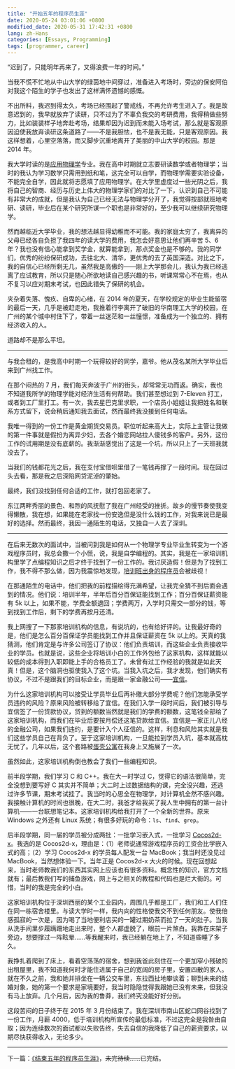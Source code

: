 ```yaml
---
title: "开始五年的程序员生涯"
date: 2020-05-24 03:01:06 +0800
modified_date: 2020-05-31 17:42:31 +0800
lang: zh-Hans
categories: [Essays, Programming]
tags: [programmer, career]
---
```


“迟到了，只能明年再来了，又得浪费一年的时间。”

当我不慌不忙地从中山大学的绿茵地中间穿过，准备进入考场时，旁边的保安阿伯对我这个陌生的学子也发出了这样满怀遗憾的感慨。

不出所料，我迟到得太久，考场已经围起了警戒线，不再允许考生进入了。我是故意迟到的，我早就放弃了读研，只不过为了不辜负我交的考研费用，我得稍做些努力，比如装装样子地奔赴考场，结果却因为迟到而未能入场考试，那么就是客观原因迫使我放弃读研这条道路了——不是我胆怯，也不是我无能，只是客观原因。我这样想着，心里空落落，而又脚步沉重地离开了美丽的中山大学的校园。那是 2014 年。

我大学时读的是[应用物理学](https://zh.wikipedia.org/zh-hans/%E5%BA%94%E7%94%A8%E7%89%A9%E7%90%86%E5%AD%A6)专业。我在高中时期就立志要研读数学或者物理学；当时的我认为学习数学只需用到纸和笔，这完全可以自学，而物理学需要实验设备，不能完全自学，因此就将志愿填了应用物理学。在大学里虚度过一些光阴之后，我将自己的智商、经历与历史上伟大的物理学家们的对比了一下，认识到自己不可能有非常大的成就，但是我认为自己已经无法与物理学分开了，我觉得按部就班地考研、读研，毕业后在某个研究所谋一个职也是非常好的，至少我可以继续研究物理学。

然而越临近大学毕业，我的想法越显得幼稚而不可能。我的家庭太穷了，我离异的父母已经各自负担了我四年的读大学的费用，我怎会好意思让他们再辛苦 5、6 年？我也没有信心能拿到奖学金，就算能拿到，那点奖金也是不够的。我的同学们，优秀的纷纷保研成功，去往北大、清华，更优秀的去了英国深造。对比之下，我的自信心已经所剩无几，虽然我是高傲的——刚上大学那会儿，我认为我已经逃离了应试教育，所以只是随心所欲地读自己感兴趣的书，听课常常心不在焉，也从不复习以应对期末考试，也因此错失了保研的机会。

夹杂着失落、愧疚、自卑的心绪，在 2014 年的夏天，在学校规定的毕业生能留宿的最后一天，几乎是被赶走地，我推着行李离开了破旧的华南理工大学的校园，在广州的某个城中村住下了，带着一丝迷茫和一丝憧憬，准备成为一个独立的、拥有经济收入的人。

道路却不是那么平坦。

---

与我合租的，是我高中时期一个玩得较好的同学，嘉爷。他从茂名某所大学毕业后来到广州找工作。

在那个闷热的 7 月，我们每天奔波于广州的街头，却常常无功而返。确实，我也不知道我所学的物理学能对经济生活有何帮助。我们甚至想过到 7-Eleven 打工，或者到工厂里打工。有一次，我去星巴克里求职，一个店员小姐姐让我把姓名和联系方式留下，说会稍后通知我去面试，然而最终我没接到任何电话。

我唯一得到的一份工作是黄金期货交易员。职位听起来高大上，实际上主管让我做的第一件事就是假扮为离异少妇，去各个婚恋网站拉人傻钱多的客户。另外，这份工作的试用期是没有底薪的。我渐渐感觉出了这是一个坑，所以只上了一天班我就没去了。

当我们的钱都花光之后，我在支付宝借呗里借了一笔钱再撑了一段时间。现在回过头去看，那是我之后深陷网贷泥淖的肇始。

最终，我们没找到任何合适的工作，就打包回老家了。

东江两畔秀丽的景色、和煦的风抚慰了我在广州经受的挫折。故乡的慢节奏使我变得懒散，我在想，如果能在老家找一份安逸但是没什么钱的工作，对我来说已是最好的选择。然而最终，我因一通陌生的电话，又独自一人去了深圳。

---

在后来无数次的面试中，当被问到我是如何从一个物理学专业毕业生转变为一个游戏程序员时，我总会撒一个小慌，说，我是自学编程的。其实，我是在一家培训机构里学了点编程知识之后才终于找到了一份工作的。我讨厌造假！但是为了找到工作，我不得不那么做，因为我震惊地发现，[培训班出身的程序员](https://www.zhihu.com/question/38911995)会被歧视！

在那通陌生的电话中，他们把我的前程描绘得充满希望，让我完全猜不到后面会遇到的情况。他们说：培训半年，半年后百分百保证能找到工作；百分百保证薪资能有 5k 以上，如果不能，学费全额退回；学费两万，入学时只需交一部分的钱，等到找到工作后，剩下的学费再按月还清。

我上网搜了一下那家培训机构的信息，有说坑的，也有给好评的。让我最好奇的是，他们是怎么百分百保证学员能找到工作并且保证薪资在 5k 以上的。天真的我猜测，他们肯定是与许多公司签订了协议：他们负责培训，而这些企业负责接收毕业的学员。也就是说，这些企业将培训小白的工作外包给了这家机构，这样就能以较低的成本得到入职即能上手的合格员工了。未曾有过工作经验的我就是如此天真！但是，这个脑洞也驱使我入了这个坑。当我入坑之后，我才发现，他们确实有协议，不过不是跟我们的目标企业，而是跟一家金融公司——[宜信](https://www.creditease.com/)。

为什么这家培训机构可以接受让学员毕业后再补缴大部分学费呢？他们怎能承受学员违约的风险？原来风险被转移给了宜信。在我们入学一段时间后，我们被引导与宜信签了一份贷款协议，贷到的额数当然就是我们的学费的额数，这笔钱全部给了这家培训机构，而我们在毕业后要按月偿还这笔贷款给宜信。宜信是一家正儿八经的金融公司，如果我们违约，是要计入个人征信的。这样，利息和风险其实就是我们这些学员自己在背负了。至于这家培训机构，一旦能拉到学员入坑，基本就高枕无忧了。几年以后，这个套路被[蛋壳公寓](https://36kr.com/p/1722515718145)在我身上又施展了一次。

虽然如此，这家培训机构倒也教会了我们一些编程知识。

前半段学期，我们学习 C 和 C++。我在大一时学过 C，觉得它的语法很简单，完全没想到要写好 C 其实并不简单；大二时上过数据结构的课，完全没兴趣，还逃过许多节课，期末考试挂了。我当时的心思全在物理学，对计算机全然不感兴趣。我接触计算机的时间也很晚，在大二时，我爸才给我买了我人生中拥有的第一台计算机——一台联想笔记本。这家培训机构给我打开了一个全新的世界。原来 Windows 之外还有 Linux 系统；有很多好玩的命令：`ls`、`find`、`grep`。

后半段学期，同一届的学员被分成两批：一批学习嵌入式，一批学习 [Cocos2d-x](https://www.cocos.com/products#Cocos2d-x)。我选的是 Cocos2d-x，理由是：（1）老师说通常游戏程序员的工资会比学嵌入式的高；（2）学习 Cocos2d-x 的学员每人配发一台 MacBook；我当时还没见过 MacBook，当然想体验一下。当年正是 Cocos2d-x 大火的时候。现在回想起来，当时老师教我们的东西其实网上应该也有很多资料。概念性的知识，官方文档就有；最后教我们写的捕鱼游戏，网上与之相关的教程和代码也是烂大街的。可惜，当时的我是完全的小白。

这家培训机构位于深圳西丽的某个工业园内，周围几乎都是工厂，我们和工人们住在同一栋宿舍楼里。与读大学时一样，我内向的性格使我交不到任何朋友。使我倍感孤寂的一次是，因为喝了当地便利店买的一罐过期奶茶而拉了一天的肚子。当我从洗手间里步履蹒跚地走出来时，整个人都虚脱了，眼前一片煞白。我靠在床架子旁边，想要撑过一阵眩晕……等我醒来时，我已经躺在地上了，不知道昏睡了多久。

我挣扎着爬到了床上，看着空荡荡的宿舍，想到我爸此刻住在一个更加窄小残破的出租屋里，我不知道我何时才能住进属于自己的宽阔的房子里，安置四散的家人。就在不久之前，我和她并排坐在一辆公交车里，东拉西扯地攀谈着；聊到未来的结婚对象，她的第一个要求是家境要好，我当时隐隐觉得我跟她已没有未来，但我没有马上放弃。几个月后，因为我的鲁莽，我们终究没能好好分别。

这段苦闷的日子终于在 2015 年 3 月份结束了。我在深圳市南山区蛇口网谷找到了一份工作，月薪 4000，低于培训机构所宣传的最低标准，不过这完全是我咎由自取；因为连续数次的面试都以失败告终，失去自信的我降低了自己的薪资要求，以期尽快获得收入，无论多少。

---

下一篇：[《结束五年的程序员生涯》](/2020/05/30/jie-shu-wu-nian-de-cheng-xu-yuan-sheng-ya.html)，<s>未完待续……</s>已完结。
